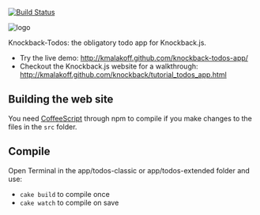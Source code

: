 [![Build Status](https://secure.travis-ci.org/kmalakoff/knockback-todos-app.png)](http://travis-ci.org/kmalakoff/knockback-todos-app)

![logo](https://github.com/kmalakoff/knockback-todos-app/raw/master/media/logo_knockback_todos.png)

Knockback-Todos: the obligatory todo app for Knockback.js.

* Try the live demo: http://kmalakoff.github.com/knockback-todos-app/
* Checkout the Knockback.js website for a walkthrough: http://kmalakoff.github.com/knockback/tutorial_todos_app.html


Building the web site
-----------------------

You need [CoffeeScript](http://coffeescript.org) through npm to compile if you make changes to the files in the `src` folder.

## Compile

Open Terminal in the app/todos-classic or app/todos-extended folder and use:

- `cake build` to compile once
- `cake watch` to compile on save